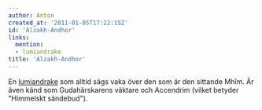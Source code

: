 ```yaml
---
author: Anton
created_at: '2011-01-05T17:22:15Z'
id: 'Alzakh-Andhor'
links:
  mention:
  - lumiandrake
title: 'Alzakh-Andhor'
---
```


En [lumiandrake] som alltid sägs vaka över den som är den sittande Mhîm. Är även känd som
Gudahärskarens väktare och Accendrim (vilket betyder "Himmelskt sändebud").

  [lumiandrake]: lumiandrake
